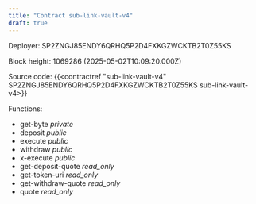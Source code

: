```yaml
---
title: "Contract sub-link-vault-v4"
draft: true
---
```

Deployer: SP2ZNGJ85ENDY6QRHQ5P2D4FXKGZWCKTB2T0Z55KS


 



Block height: 1069286 (2025-05-02T10:09:20.000Z)

Source code: {{<contractref "sub-link-vault-v4" SP2ZNGJ85ENDY6QRHQ5P2D4FXKGZWCKTB2T0Z55KS sub-link-vault-v4>}}

Functions:

* get-byte _private_
* deposit _public_
* execute _public_
* withdraw _public_
* x-execute _public_
* get-deposit-quote _read_only_
* get-token-uri _read_only_
* get-withdraw-quote _read_only_
* quote _read_only_
